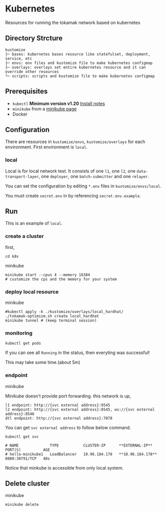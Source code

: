 # Kubernetes
Resources for running the tokamak network based on kubernetes

## Directory Strcture
```
kustomize
├─ bases: kubernetes bases resource like statefulset, deployment, service, etc
├─ envs: env files and kustomize file to make kubernetes configmap
├─ overlays: overlays set entire kubernetes resource and it can override other resources
└─ scripts: scripts and kustomize file to make kubernetes configmap
```

## Prerequisites
- `kubectl` **Minimum version v1.20** [Install notes](https://kubernetes.io/docs/tasks/tools/install-kubectl-linux/#install-kubectl-on-linux)
- `minikube` from a [minikube page](https://minikube.sigs.k8s.io/docs/start/)
- Docker

## Configuration
There are resources in `kustomize/envs`, `kustomize/overlays` for each environment. First environment is `local`.

### local
Local is for local network test. It consists of one `l1`, one `l2`, one `data-transport-layer`, one `deployer`, one `batch-submitter` and one `relayer`.

You can set the configuration by editing `*.env` files in `kustomize/envs/local`.

You must create `secret.env` in by referencing `secret.env.example`.

## Run
This is an example of `local`.
### create a cluster
first,
```
cd k8s
```

minikube
```
minikube start --cpus 4 --memory 16384
# customize the cps and the memory for your system
```
### deploy local resource
minikube
```
#kubectl apply -k ./kustomize/overlays/local_hardhat/
./tokamak-optimism.sh create local_hardhat
minikube tunnel # (keep terminal session)
```
### monitoring
```
kubectl get pods
```
If you can see all `Running` in the status, then everyting was successful!

This may take some time.(about 5m)
### endpoint
minikube

Minikube doesn't provide port forwarding. this network is up,
```
l1 endpoint: http://{svc external address}:9545
l2 endpoint: http://{svc external address}:8545, ws://{svc external address}:8546
dtl endpoint: http://{svc external address}:7878
```
You can get `svc external address` to follow below command.
```
kubectl get svc

# NAME              TYPE           CLUSTER-IP      **EXTERNAL-IP**     PORT(S)          AGE
# hello-minikube1   LoadBalancer   10.96.184.178   **10.96.184.178**   8080:30791/TCP   40s
```
Notice that minkube is accessible from only local system.

## Delete cluster
minikube
```
minikube delete
```
